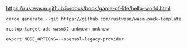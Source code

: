 https://rustwasm.github.io/docs/book/game-of-life/hello-world.html

```
cargo generate --git https://github.com/rustwasm/wasm-pack-template
```

```
rustup target add wasm32-unknown-unknown
```

```
export NODE_OPTIONS=--openssl-legacy-provider
```
